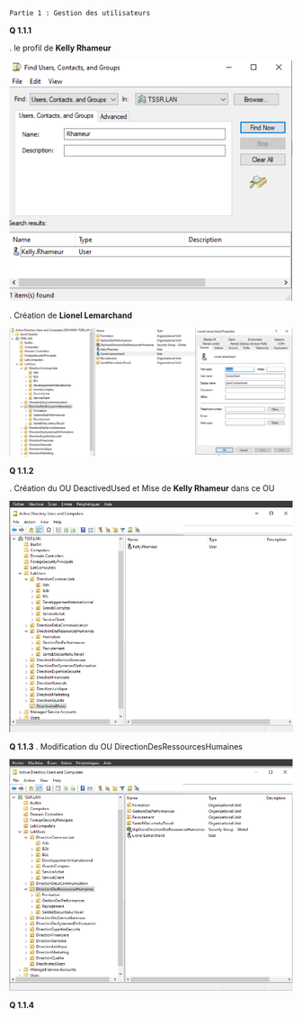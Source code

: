 ```diff
Partie 1 : Gestion des utilisateurs
```

**Q 1.1.1**

. le profil de **Kelly Rhameur**

![](Profil_de_Kelly_Rhameur.png)

. Création de **Lionel Lemarchand**

![](Creation_Lionel_Lemarchand.png)

**Q 1.1.2**

. Création du OU DeactivedUsed et Mise de **Kelly Rhameur** dans ce OU

![](DeactivatedUsers_Kelly.png)

**Q 1.1.3**
. Modification du OU DirectionDesRessourcesHumaines

![](OU_ressouces_humaines_modifie.png)

**Q 1.1.4**

